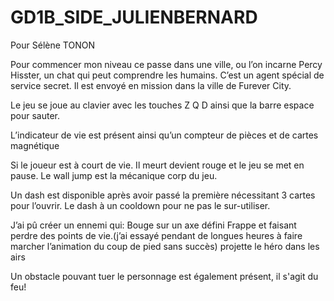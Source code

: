 # GD1B_SIDE_JULIENBERNARD

Pour Sélène TONON


Pour commencer mon niveau ce passe dans une ville, ou l’on incarne Percy Hisster, un chat qui peut comprendre les humains. C’est un agent spécial de service secret. Il est envoyé en mission dans la ville de Furever City. 

Le jeu se joue au clavier avec les touches Z Q D ainsi que la barre espace pour sauter.


L’indicateur de vie est présent ainsi qu’un compteur de pièces et de cartes magnétique

Si le joueur est à court de vie. Il meurt devient rouge et le jeu se met en pause.
Le wall jump est la mécanique corp du jeu.
	
Un dash est disponible après avoir passé la première nécessitant 3 cartes pour l’ouvrir.
Le dash à un cooldown pour ne pas le sur-utiliser.  

J’ai pû créer un ennemi qui:
Bouge sur un axe défini
Frappe et faisant perdre des points de vie.(j’ai essayé pendant de longues heures à faire marcher l’animation du coup de pied sans succès)
projette le héro dans les airs


Un obstacle pouvant tuer le personnage est également présent, il s'agit du feu! 
